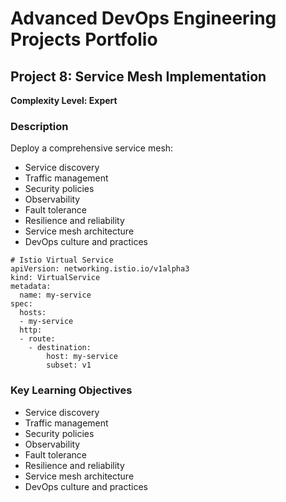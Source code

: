 # Advanced DevOps Engineering Projects Portfolio

## Project 8: Service Mesh Implementation

**Complexity Level: Expert**

### Description



Deploy a comprehensive service mesh:

- Service discovery
- Traffic management
- Security policies
- Observability
- Fault tolerance
- Resilience and reliability
- Service mesh architecture
- DevOps culture and practices

```
# Istio Virtual Service
apiVersion: networking.istio.io/v1alpha3
kind: VirtualService
metadata:
  name: my-service
spec:
  hosts:
  - my-service
  http:
  - route:
    - destination:
        host: my-service
        subset: v1

```

### Key Learning Objectives

- Service discovery
- Traffic management
- Security policies
- Observability
- Fault tolerance
- Resilience and reliability
- Service mesh architecture
- DevOps culture and practices
